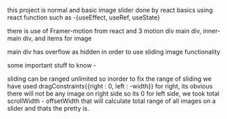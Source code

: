 this project is normal and basic image slider done by react basics using react function such as -{useEffect, useRef, useState}

there is use of Framer-motion from react and 3 motion div main div, inner-main div, and items for image

main div has overflow as hidden in order to use sliding image functionality

some important stuff to know -

sliding can be ranged unlimited so inorder to fix the range of sliding we have used dragConstraints{{right : 0, left : -width}} for right, its obvious there will not be any image on right side so its 0
for left side, we took total scrollWidth - offsetWidth that will calculate total range of all images on a slider
and thats the pretty is.
